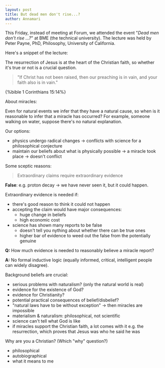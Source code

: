 ```yaml
---
layout: post
title: But dead men don't rise...?
author: Annamari
---
```


This Friday, instead of meeting at Forum, we attended the event "*Dead
men don't rise ...?*" at BME (the technical university). The lecture
was held by Peter Payne, PhD, Philosophy, University of California.

Here's a snippet of the lecture:

The resurrection of Jesus is at the heart of the Christian faith, so
whether it's true or not is a crucial question.

> "If Christ has not been raised, then our preaching is in vain, and
> your faith also is in vain."

{%bible 1 Corinthians 15:14%}

About miracles:

Even for natural events we infer that they have a natural cause, so when
is it reasonable to infer that a miracle has occurred?  For example,
someone walking on water, suppose there's no natural explanation.

Our options:

  * physics undergo radical changes → conflicts with science for a
    philosophical conjecture
  * maintain our beliefs about what is physically possible → a miracle
    took place → doesn't conflict

Some sceptic reasons:

> Extraordinary claims require extraordinary evidence

**False**: e.g. proton decay → we have never seen it, but it could
happen.

Extraordinary evidence is needed if:

  * there's good reason to think it could not happen
  * accepting the claim would have major consequences:
    * huge change in beliefs
    * high economic cost
  * science has shown many reports to be false
    * doesn't tell you nything about whether there can be true ones
    * higher bar of evidence to weed out the false from the
      potentially genuine


**Q:** How much evidence is needed to reasonably believe a miracle
report?

**A:** No formal inductive logic (equally informed, critical,
intelligent people can widely disagree).

Background beliefs are crucial:

  * serious problems with naturalism? (only the natural world is real)
  * evidence for the existence of God?
  * evidence for Christianity?
  * potential practical consequences of belief/disbelief?
  * "natural laws have to be without exception" → then miracles are
    impossible
  * materialism & naturalism: philosophical, not scientific
  * science can't tell what God is like
  * if miracles support the Christian faith, a lot comes with it e.g.
    the resurrection, which proves that Jesus was who he said he was

Why are you a Christian? (Which "why" question?)

  * philosophical
  * autobiographical
  * what it means to me

